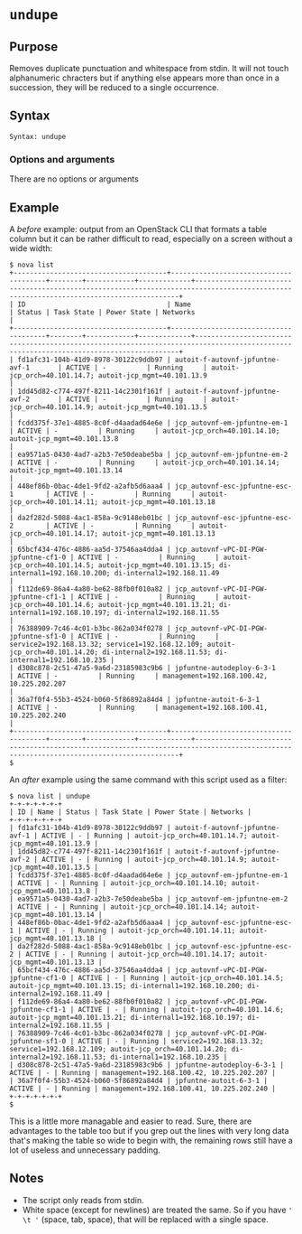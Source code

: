 # `undupe`

## Purpose
Removes duplicate punctuation and whitespace from stdin.  It will not touch alphanumeric chracters but if anything else appears more than once in a succession, they will be reduced to a single occurrence.

## Syntax
```
Syntax: undupe
```

### Options and arguments
There are no options or arguments

## Example

A _before_ example: output from an OpenStack CLI that formats a table column but it can be rather difficult to read, especially on a screen without a wide width:
```
$ nova list
+--------------------------------------+---------------------------------------+--------+------------+-------------+----------------------------------------------------------------------------------------------------------------------------------------+
| ID                                   | Name                                  | Status | Task State | Power State | Networks                                                                                                                               |
+--------------------------------------+---------------------------------------+--------+------------+-------------+----------------------------------------------------------------------------------------------------------------------------------------+
| fd1afc31-104b-41d9-8978-30122c9ddb97 | autoit-f-autovnf-jpfuntne-avf-1       | ACTIVE | -          | Running     | autoit-jcp_orch=40.101.14.7; autoit-jcp_mgmt=40.101.13.9                                                                               |
| 1dd45d82-c774-497f-8211-14c2301f161f | autoit-f-autovnf-jpfuntne-avf-2       | ACTIVE | -          | Running     | autoit-jcp_orch=40.101.14.9; autoit-jcp_mgmt=40.101.13.5                                                                               |
| fcdd375f-37e1-4885-8c0f-d4aadad64e6e | jcp_autovnf-em-jpfuntne-em-1          | ACTIVE | -          | Running     | autoit-jcp_orch=40.101.14.10; autoit-jcp_mgmt=40.101.13.8                                                                              |
| ea9571a5-0430-4ad7-a2b3-7e50deabe5ba | jcp_autovnf-em-jpfuntne-em-2          | ACTIVE | -          | Running     | autoit-jcp_orch=40.101.14.14; autoit-jcp_mgmt=40.101.13.14                                                                             |
| 448ef86b-0bac-4de1-9fd2-a2afb5d6aaa4 | jcp_autovnf-esc-jpfuntne-esc-1        | ACTIVE | -          | Running     | autoit-jcp_orch=40.101.14.11; autoit-jcp_mgmt=40.101.13.18                                                                             |
| da2f282d-5088-4ac1-858a-9c9148eb01bc | jcp_autovnf-esc-jpfuntne-esc-2        | ACTIVE | -          | Running     | autoit-jcp_orch=40.101.14.17; autoit-jcp_mgmt=40.101.13.13                                                                             |
| 65bcf434-476c-4886-aa5d-37546aa4dda4 | jcp_autovnf-vPC-DI-PGW-jpfuntne-cf1-0 | ACTIVE | -          | Running     | autoit-jcp_orch=40.101.14.5; autoit-jcp_mgmt=40.101.13.15; di-internal1=192.168.10.200; di-internal2=192.168.11.49                     |
| f112de69-86a4-4a80-be62-88fb0f010a82 | jcp_autovnf-vPC-DI-PGW-jpfuntne-cf1-1 | ACTIVE | -          | Running     | autoit-jcp_orch=40.101.14.6; autoit-jcp_mgmt=40.101.13.21; di-internal1=192.168.10.197; di-internal2=192.168.11.55                     |
| 76388909-7c46-4c01-b3bc-862a034f0278 | jcp_autovnf-vPC-DI-PGW-jpfuntne-sf1-0 | ACTIVE | -          | Running     | service2=192.168.13.32; service1=192.168.12.109; autoit-jcp_orch=40.101.14.20; di-internal2=192.168.11.53; di-internal1=192.168.10.235 |
| d308c878-2c51-47a5-9a6d-23185983c9b6 | jpfuntne-autodeploy-6-3-1             | ACTIVE | -          | Running     | management=192.168.100.42, 10.225.202.207                                                                                              |
| 36a7f0f4-55b3-4524-b060-5f86892a84d4 | jpfuntne-autoit-6-3-1                 | ACTIVE | -          | Running     | management=192.168.100.41, 10.225.202.240                                                                                              |
+--------------------------------------+---------------------------------------+--------+------------+-------------+----------------------------------------------------------------------------------------------------------------------------------------+
$
```

An _after_ example using the same command with this script used as a filter:
```
$ nova list | undupe
+-+-+-+-+-+-+
| ID | Name | Status | Task State | Power State | Networks |
+-+-+-+-+-+-+
| fd1afc31-104b-41d9-8978-30122c9ddb97 | autoit-f-autovnf-jpfuntne-avf-1 | ACTIVE | - | Running | autoit-jcp_orch=40.101.14.7; autoit-jcp_mgmt=40.101.13.9 |
| 1dd45d82-c774-497f-8211-14c2301f161f | autoit-f-autovnf-jpfuntne-avf-2 | ACTIVE | - | Running | autoit-jcp_orch=40.101.14.9; autoit-jcp_mgmt=40.101.13.5 |
| fcdd375f-37e1-4885-8c0f-d4aadad64e6e | jcp_autovnf-em-jpfuntne-em-1 | ACTIVE | - | Running | autoit-jcp_orch=40.101.14.10; autoit-jcp_mgmt=40.101.13.8 |
| ea9571a5-0430-4ad7-a2b3-7e50deabe5ba | jcp_autovnf-em-jpfuntne-em-2 | ACTIVE | - | Running | autoit-jcp_orch=40.101.14.14; autoit-jcp_mgmt=40.101.13.14 |
| 448ef86b-0bac-4de1-9fd2-a2afb5d6aaa4 | jcp_autovnf-esc-jpfuntne-esc-1 | ACTIVE | - | Running | autoit-jcp_orch=40.101.14.11; autoit-jcp_mgmt=40.101.13.18 |
| da2f282d-5088-4ac1-858a-9c9148eb01bc | jcp_autovnf-esc-jpfuntne-esc-2 | ACTIVE | - | Running | autoit-jcp_orch=40.101.14.17; autoit-jcp_mgmt=40.101.13.13 |
| 65bcf434-476c-4886-aa5d-37546aa4dda4 | jcp_autovnf-vPC-DI-PGW-jpfuntne-cf1-0 | ACTIVE | - | Running | autoit-jcp_orch=40.101.14.5; autoit-jcp_mgmt=40.101.13.15; di-internal1=192.168.10.200; di-internal2=192.168.11.49 |
| f112de69-86a4-4a80-be62-88fb0f010a82 | jcp_autovnf-vPC-DI-PGW-jpfuntne-cf1-1 | ACTIVE | - | Running | autoit-jcp_orch=40.101.14.6; autoit-jcp_mgmt=40.101.13.21; di-internal1=192.168.10.197; di-internal2=192.168.11.55 |
| 76388909-7c46-4c01-b3bc-862a034f0278 | jcp_autovnf-vPC-DI-PGW-jpfuntne-sf1-0 | ACTIVE | - | Running | service2=192.168.13.32; service1=192.168.12.109; autoit-jcp_orch=40.101.14.20; di-internal2=192.168.11.53; di-internal1=192.168.10.235 |
| d308c878-2c51-47a5-9a6d-23185983c9b6 | jpfuntne-autodeploy-6-3-1 | ACTIVE | - | Running | management=192.168.100.42, 10.225.202.207 |
| 36a7f0f4-55b3-4524-b060-5f86892a84d4 | jpfuntne-autoit-6-3-1 | ACTIVE | - | Running | management=192.168.100.41, 10.225.202.240 |
+-+-+-+-+-+-+
$
```

This is a little more managable and easier to read.  Sure, there are advantages to the table too but if you grep out the lines with very long data that's making the table so wide to begin with, the remaining rows still have a lot of useless and unnecessary padding.

## Notes

- The script only reads from stdin.
- White space (except for newlines) are treated the same.  So if you have `' \t '` (space, tab, space), that will be replaced with a single space.
